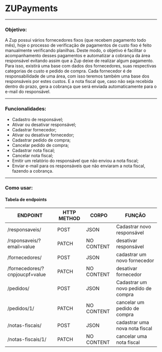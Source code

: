 # ZUPayments
- - - 
### Objetivo:

A Zup possui vários fornecedores fixos (que recebem pagamento todo mês), hoje o processo de verificação de pagamentos de custo fixo é feito manualmente verificando planilhas.
Deste modo, o objetivo é facilitar o acompanhamento desses pagamentos e automatizar a cobrança da área responsável evitando assim que a Zup deixe de realizar algum pagamento.
Para isso, existirá uma base com dados dos fornecedores, suas respectivas categorias de custo e pedido de compra.
Cada fornecedor é de responsabilidade de uma área, com isso teremos também uma base dos responsáveis por estes custos. E a nota fiscal que, caso não seja recebida dentro do prazo, gera a cobrança que será enviada automaticamente para o e-mail do responsável.

- - -

### Funcionalidades:

* Cadastro de responsável;
* Ativar ou desativar responsável;
* Cadastrar fornecedor;
* Ativar ou desativar fornecedor;
* Cadastrar pedido de compra;
* Cancelar pedido de compra;
* Cadastrar nota fiscal;
* Cancelar nota fiscal;
* Emitir um relatório do responsável que não enviou a nota fiscal;
* Enviar e-mail para os responsáveis que não enviaram a nota fiscal, fazendo a cobrança.

- - -

### Como usar: 

#### Tabela de endpoints

 ENDPOINT | HTTP METHOD | CORPO | FUNÇÃO
----------| ------------| ------ | -----
/responsaveis/ | POST | JSON | Cadastrar novo responsável
/rsponsaveis/?email=value | PATCH | NO CONTENT | desativar responsável
/fornecedores/ | POST | JSON | cadastrar um novo fornecedor
/fornecedores/?cnpjoucpf=value | PATCH | NO CONTENT | desativar fornecedor
/pedidos/ | POST | JSON | Cadastrar um novo pedido de compra
/pedidos/1/ | PATCH | NO CONTENT | cancelar um pedido de compra 
/notas-fiscais/ | POST | JSON | cadastrar uma nova nota fiscal
/notas-fiscais/1/ | PATCH | NO CONTENT | cancelar uma nota fiscal


